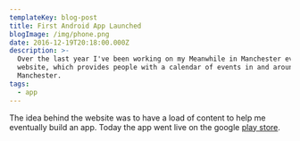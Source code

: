 ```yaml
---
templateKey: blog-post
title: First Android App Launched
blogImage: /img/phone.png
date: 2016-12-19T20:18:00.000Z
description: >-
  Over the last year I've been working on my Meanwhile in Manchester events
  website, which provides people with a calendar of events in and around
  Manchester. 
tags:
  - app
---
```

The idea behind the website was to have a load of content to help me eventually build an app. Today the app went live on the google [play store](https://play.google.com/store/apps/details?id=com.meanwhileinmanchester.mim&hl=en).
